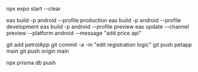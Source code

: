 npx expo start --clear

eas build -p android --profile production
eas build -p android --profile development
eas build -p android --profile preview
eas update --channel preview --platform android --message "add price api"

git add petrolApp
git commit -a -m "edit registration logic"
git push petapp main
git push origin main

npx prisma db push
